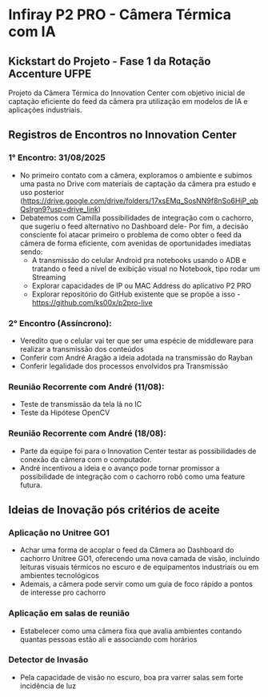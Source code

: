 # Infiray P2 PRO - Câmera Térmica com IA
## Kickstart do Projeto - Fase 1 da Rotação Accenture UFPE
Projeto da Câmera Térmica do Innovation Center com objetivo inicial de captação eficiente do feed da câmera pra utilização em modelos de IA e aplicações industriais.
## Registros de Encontros no Innovation Center
### 1° Encontro: 31/08/2025
- No primeiro contato com a câmera, exploramos o ambiente e subimos uma pasta no Drive com materiais de captação da câmera pra estudo e uso posterior (https://drive.google.com/drive/folders/17xsEMq_SosNN9f8nSo6HjP_qbQsIrgn9?usp=drive_link)
- Debatemos com Camilla possibilidades de integração com o cachorro, que sugeriu o feed alternativo no Dashboard dele- Por fim, a decisão consciente foi atacar primeiro o problema de como obter o feed da câmera de forma eficiente, com avenidas de oportunidades imediatas sendo:    
    - A transmissão do celular Android pra notebooks usando o ADB e tratando o feed a nível de exibição visual no Notebook, tipo rodar um Streaming    
    - Explorar capacidades de IP ou MAC Address do aplicativo P2 PRO    
    - Explorar repositório do GitHub existente que se propõe a isso - https://github.com/ks00x/p2pro-live
### 2° Encontro (Assíncrono): 
- Veredito que o celular vai ter que ser uma espécie de middleware para realizar a transmissão dos conteúdos
- Conferir com André Aragão a ideia adotada na transmissão do Rayban
- Conferir legalidade dos processos envolvidos pra Transmissão
### Reunião Recorrente com André (11/08): 
- Teste de transmissão da tela lá no IC
- Teste da Hipótese OpenCV
### Reunião Recorrente com André (18/08): 
- Parte da equipe foi para o Innovation Center testar as possibilidades de conexão da câmera com o computador.
- André incentivou a ideia e o avanço pode tornar promissor a possibilidade de integração com o cachorro robô como uma feature futura.
## Ideias de Inovação pós critérios de aceite
### Aplicação no Unitree GO1
- Achar uma forma de acoplar o feed da Câmera ao Dashboard do cachorro Unitree GO1, oferecendo uma nova camada de visão, incluindo leituras visuais térmicos no escuro e de equipamentos industriais ou em ambientes tecnológicos
- Ademais, a câmera pode servir como um guia de foco rápido a pontos de interesse pro cachorro
### Aplicação em salas de reunião
- Estabelecer como uma câmera fixa que avalia ambientes contando quantas pessoas estão ali e associando com horários
### Detector de Invasão
- Pela capacidade de visão no escuro, boa pra varrer salas sem forte incidência de luz
